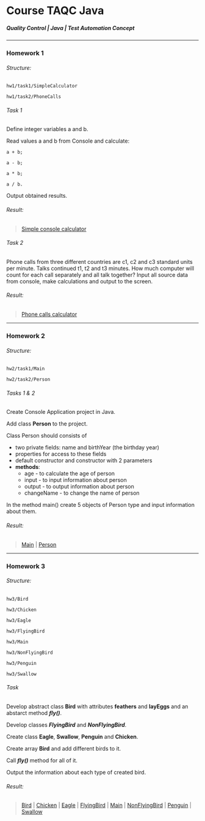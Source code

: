 # Course TAQC Java
##### Quality Control | Java | Test Automation Concept

***

### Homework 1


###### Structure:

`hw1/task1/SimpleCalculator`

`hw1/task2/PhoneCalls`

###### Task 1

Define integer variables a and b.

Read values a and b from Console and calculate:

    a + b;

    a - b;

    a * b;

    a / b.

Output obtained results.

###### Result:
> [Simple console calculator](https://github.com/tchv/aqa_java/blob/main/src/hw1/task1/SimpleCalculator.java)

###### Task 2

Phone calls from three different countries are с1, с2 and с3 standard units per minute. Talks continued t1, t2 and t3 minutes. How much computer will count for each call separately and all talk together? Input all source data from console, make calculations and output to the screen.

###### Result:
> [Phone calls calculator](https://github.com/tchv/aqa_java/blob/main/src/hw1/task2/PhoneCalls.java)

***

### Homework 2

###### Structure:

`hw2/task1/Main`

`hw2/task2/Person`

###### Tasks 1 & 2

Create Console Application project in Java.

Add class **Person** to the project.

Class Person should consists of

- two private fields: name and birthYear (the birthday year)
- properties for access to these fields
- default constructor and constructor with 2 parameters
- **methods**:
  - age - to calculate the age of person
  - input - to input information about person
  - output - to output information about person
  - changeName - to change the name of person

In the method main() create 5 objects of Person type and input information about them.

###### Result:
> [Main](https://github.com/tchv/aqa_java/blob/main/src/hw2/task1/Main.java) |
> [Person](https://github.com/tchv/aqa_java/blob/main/src/hw2/task2/Person.java)

***

### Homework 3

###### Structure:

`hw3/Bird`

`hw3/Chicken`

`hw3/Eagle`

`hw3/FlyingBird`

`hw3/Main`

`hw3/NonFlyingBird`

`hw3/Penguin`

`hw3/Swallow`

###### Task

Develop abstract class **Bird** with attributes **feathers** and **layEggs** and an abstarct method ***fly()***.

Develop classes ***FlyingBird*** and ***NonFlyingBird***.

Create class **Eagle**, **Swallow**, **Penguin** and **Chicken**.

Create array **Bird** and add different birds to it.

Call ***fly()*** method for all of it. 

Output the information about each type of created bird.

###### Result:
> [Bird](https://github.com/tchv/aqa_java/blob/main/src/hw3/Bird.java) |
> [Chicken](https://github.com/tchv/aqa_java/blob/main/src/hw3/Chicken.java) |
> [Eagle](https://github.com/tchv/aqa_java/blob/main/src/hw3/Eagle.java) |
> [FlyingBird](https://github.com/tchv/aqa_java/blob/main/src/hw3/FlyingBird.java) |
> [Main](https://github.com/tchv/aqa_java/blob/main/src/hw3/Main.java) |
> [NonFlyingBird](https://github.com/tchv/aqa_java/blob/main/src/hw3/NonFlyingBird.java) |
> [Penguin](https://github.com/tchv/aqa_java/blob/main/src/hw3/Penguin.java) |
> [Swallow](https://github.com/tchv/aqa_java/blob/main/src/hw3/Swallow.java)